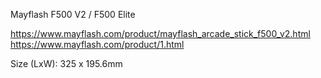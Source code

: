 Mayflash F500 V2 / F500 Elite

https://www.mayflash.com/product/mayflash_arcade_stick_f500_v2.html
https://www.mayflash.com/product/1.html

Size (LxW):
325 x 195.6mm